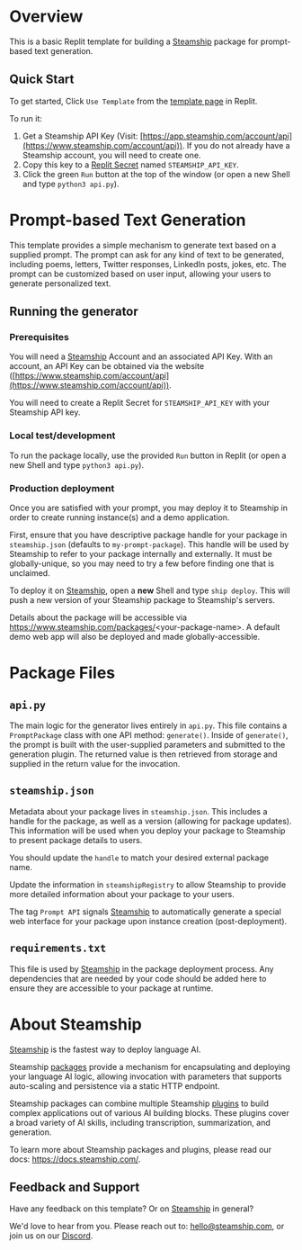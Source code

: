 # Overview
This is a basic Replit template for building a [Steamship](https://steamship.com) package for prompt-based text generation.

## Quick Start

To get started, Click `Use Template` from the [template page](https://replit.com/@steamship/Steamship-Prompt-App-Template?v=1) in Replit.

To run it:
1. Get a Steamship API Key (Visit: [https://app.steamship.com/account/api](https://www.steamship.com/account/api)). If you do not
   already have a Steamship account, you will need to create one.
1. Copy this key to a [Replit Secret](https://docs.replit.com/programming-ide/storing-sensitive-information-environment-variables) named `STEAMSHIP_API_KEY`.
1. Click the green `Run` button at the top of the window (or open a new Shell and type `python3 api.py`).

# Prompt-based Text Generation

This template provides a simple mechanism to generate text based on a supplied prompt. The prompt can ask for any kind of text to be generated, including poems, letters, Twitter responses, LinkedIn posts, jokes, etc. The prompt can be customized based on user input, allowing your users to generate personalized text.

## Running the generator

### Prerequisites

You will need a [Steamship](https://steamship.com) Account and an associated API Key. With an account, an API Key can be obtained
via the website ([https://www.steamship.com/account/api](https://www.steamship.com/account/api)).

You will need to create a Replit Secret for `STEAMSHIP_API_KEY` with your Steamship API key. 

### Local test/development

To run the package locally, use the provided `Run` button in Replit (or open a new Shell and type `python3 api.py`).

### Production deployment

Once you are satisfied with your prompt, you may deploy it to Steamship in order to create running instance(s) and a demo application.

First, ensure that you have descriptive package handle for your package in `steamship.json` (defaults to `my-prompt-package`). This handle will be used by Steamship to refer to your package internally and externally. It must be globally-unique, so you may need to try a few before finding one that is unclaimed.

To deploy it on [Steamship](https://steamship.com), open a **new** Shell and type `ship deploy`. This will push a new version of your Steamship package to Steamship's servers.

Details about the package will be accessible via https://www.steamship.com/packages/<your-package-name\>. A default demo web app will also be deployed and made globally-accessible.

# Package Files

## `api.py`

The main logic for the generator lives entirely in `api.py`. This file contains a `PromptPackage` class with one API method: `generate()`. Inside of `generate()`, the prompt is built with the user-supplied parameters and submitted to the generation plugin. The returned value is then retrieved from storage and supplied in the return value for the invocation.

## `steamship.json`

Metadata about your package lives in `steamship.json`. This includes a handle for the package, as well as a version (allowing for package updates). This information will be used when you deploy your package to Steamship to present package details to users.

You should update the `handle` to match your desired external package name.

Update the information in `steamshipRegistry` to allow Steamship to provide more detailed information about your package to your users.

The tag `Prompt API` signals [Steamship](https://steamship.com) to automatically generate a special web interface for your package upon instance creation (post-deployment).

## `requirements.txt`

This file is used by [Steamship](https://steamship.com) in the package deployment process. Any dependencies that are needed by your code should be added here to ensure they are accessible to your package at runtime.

# About Steamship

[Steamship](https://steamship.com) is the fastest way to deploy language AI.

Steamship [packages](https://steamship.com/packages) provide a mechanism for encapsulating and deploying your language AI logic, 
allowing invocation with parameters that supports auto-scaling and persistence via a static HTTP endpoint.

Steamship packages can combine multiple Steamship [plugins](https://steamship.com/plugins) to build complex applications out of various AI building blocks. These plugins cover a broad variety of AI skills, including transcription, summarization, and generation.

To learn more about Steamship packages and plugins, please read our docs: https://docs.steamship.com/.

## Feedback and Support

Have any feedback on this template? Or on [Steamship](https://steamship.com) in general?

We'd love to hear from you. Please reach out to: hello@steamship.com, or join us on our [Discord](https://discord.gg/5Vry5ANVwT).